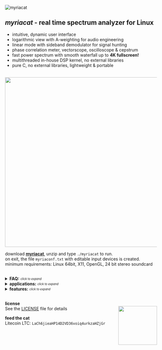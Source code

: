 ![myriacat](../main/resources/myriacat.gif)


## ***myriacat*** - real time spectrum analyzer for Linux
- intuitive, dynamic user interface
- logarithmic view with A-weighting for audio engineering
- linear mode with sideband demodulator for signal hunting
- phase correlation meter, vectorscope, oscilloscope & cepstrum
- fast power spectrum with smooth waterfall up to **4K fullscreen!**
- multithreaded in-house DSP kernel, no external libraries
- pure C, no external libraries, lightweight & portable<br><br>


<img src="../main/resources/block_diagram.png" width="560" />


download **[myriacat](https://github.com/myriacat/myriacat/releases/latest/download/myriacat_v1.0_beta.tar.gz)**, 
unzip and type `./myriacat` to run.<br>
on exit, the file `myriaconf.txt` with editable input devices is created.<br>
minimum requirements: Linux 64bit, X11, OpenGL, 24 bit stereo soundcard<br><br>


<details>
<summary><b>FAQ:</b> <sub><sup><i>click to expand</i></sup></sub></summary>

<details>
<summary><b>test:</b> <sub><sup><i>click to expand</i></sup></sub></summary>
123, 456, 789
</details>

- **no signals are shown when music/youtube/etc.. is played:**<br>
linux does not route the speaker-output back to programs.<br>
you need a virtual adapter, a software or a hardware loopback. (cable)<br>
easiest way with pulseaudio is to install "pavucontrol" and set "monitor of built-in Audio" under recording.<br>

- **only 44k1 and 48k sps are selectable**<br>
those are the supported rates of your Hardware.<br>
to use other samplerates, use a softwaredevice like "default" (OS does resampling).<br>

- **playback of a 192kHz audiofile is cutoff at 22kHz**<br>
some distributions are capped at 22kHz audio.<br>
for audiophiles, specific HiFi/ HiEnd tests or other interests, those settings can be changed.<br>
it is not advised to use this configuration permanently.<br><br>
this is for Mint/Ubuntu with Pulseaudio. other distros might work different.<br>
do this on your own risk! - audio hardware is usually only designed for 20Hz - 20kHz.<br><br>
`cat /proc/asound/card0/pcm0p/sub0/hw_params` usually shows "rate 44100"<br>
`nano /etc/pulse/daemon.conf` remove the ";" in front of "; default-sample-rate = 192000"<br>
`pulseaudio -k && sudo alsa force-reload` to restart the driver and sound subsystem<br>
`cat /proc/asound/card0/pcm0p/sub0/hw_params` again. it will show "rate 192000" now<br><br>
download software generated **[96kHz_sine.wav](https://raw.githubusercontent.com/myriacat/myriacat/main/resources/96kHz_sine.wav)** (192kSps, 0 - 96kHz sweep, 16bit, 10 seconds, low volume)<br>
play it with any good audio player (vlc, xplayer, ..), and <br><br>
set myriacat to normal linear mode (music button is off), and<br>
change sps to 192kHz, channel to L+R, and realtime.<br>
best viewed with inital window-size (1024 pixel) and 2*zoom factor (2048 FFT size).<br><br>
its generally not usefull to use this settings.<br>
myricat talks directly to the low level alsa hardware interface and can use<br>
192kSps from the HW input anytime, regardless of pulseaudio-configurations.<br><br>
</details>


<details>
<summary><b>applications:</b> <sub><sup><i>click to expand</i></sup></sub></summary>

- **logarithmic audio view:**<br>
real time audio monitoring, lossy compression quality analysis<br>
room accoustic measurements, instrument testing<br>

- **linear view:**<br>
scientific data visualization of analog signals, seismic logging, biofeedback research,<br>
ELF, VLF, Schumann resonances, lightnings, whistlers, spherics, bat detector,<br>
Ham radio, panadapter, Grimeton Radio (SAQ), alpha navigation,<br>
time signals, ripple control, DCF77, mains and trainpower, smartmeter,<br>
naval/marine/submarine communications, aviation beacons<br>

- **upper sideband demodulator:**<br>
select, filter, up/downconvert and listen to selected bandwidths from 270 millihertz to full 96kHz<br>

- **spectrogram:**<br>
logging and averaging of data up to one year<br>

- **oscilloscope**<br>
signal integrity and continuity, clipping and distortions<br>

- **vectorscope**<br>
polar view of stereo image width and position<br>

- **phase correlation meter**<br>
mono compatibility of the stereo signal<br>

- **cepstrum:**<br>
inspection of motors and gearboxes, speaker detection<br><br>
</details>


<details>
<summary><b>features:</b> <sub><sup><i>click to expand</i></sup></sub></summary><br>

- FFT size from 1024 to 262144 samples
- samplerate from 275sps to 192kSps, 24bit 
- powerspectrum resolution up to 1 millihertz
- demodulator bandwith from sub 1Hz to full bandwith
- windowsize from 256*160 pixels to 4K fullscreen
- waterfall logging of up to a year with scroll time display
- ruler to mark and measure data & harmonic series markers
</details><br>




<b>license</b><br>
See the [LICENSE](../main/LICENSE.txt) file for details
<img align="right" width="128" src="../main/resources/logo_with_sign.png">
<br>

<b>feed the cat</b><br>
Litecoin LTC: `LaCh6jieaHP14D2VD36voiq4urkzaHZjGr`<br>




